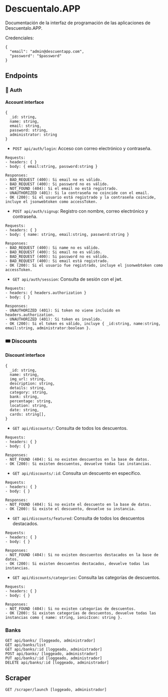 # Descuentalo.APP
Documentación de la interfaz de programación de las aplicaciones de Descuentalo.APP.

Credenciales:
```
{
  "email": "admin@descuentapp.com",
  "password": "$password"
}
```

## Endpoints
### 👤 Auth

#### Account interface
```
{
  _id: string,
  name: string,
  email: string,
  password: string,
  administrator: string
}

```
- `POST api/auth/login`: Acceso con correo electrónico y contraseña.
```
Requests: 
- headers: { }
- body: { email:string, password:string }

Responses:
- BAD_REQUEST (400): Si email no es válido.
- BAD_REQUEST (400): Si password no es válido.
- NOT_FOUND (404): Si el email no está registrado.
- UNAUTHORIZED (401): Si la contraseña no coincide con el email.
- OK (200): Si el usuario está registrado y la contraseña coincide, incluye el jsonwebtoken como accessToken.
```

- `POST api/auth/signup`: Registro con nombre, correo electrónico y contraseña.
```
Requests: 
- headers: { }
- body: { name: string, email:string, password:string }

Responses:
- BAD_REQUEST (400): Si name no es válido.
- BAD_REQUEST (400): Si email no es válido.
- BAD_REQUEST (400): Si password no es válido.
- BAD_REQUEST (400): Si email está registrado.
- OK (200): Si el usuario fue registrado, incluye el jsonwebtoken como accessToken.
```

- `GET api/auth/session`: Consulta de sesión con el jwt.
```
Requests: 
- headers: { headers.authorization }
- body: { }

Responses:
- UNAUTHORIZED (401): Si token no viene incluido en headers.authorization.
- UNAUTHORIZED (401): Si token es invalido.
- OK (200): Si el token es válido, incluye { _id:string, name:string, email:string, administrator:boolean }.
```

### 🎟️ Discounts

#### Discount interface
```
{
  _id: string,
  name: string,
  img_url: string,
  description: string,
  details: string,
  category: string,
  bank: string,
  percentage: string,
  location: string,
  date: string,
  cards: string[],
}
```

- `GET api/discounts/`: Consulta de todos los descuentos.
```
Requests: 
- headers: { }
- body: { }

Responses:
- NOT_FOUND (404): Si no existen descuentos en la base de datos.
- OK (200): Si existen descuentos, devuelve todas las instancias.
```

- `GET api/discounts/:id`: Consulta un descuento en específico.
```
Requests: 
- headers: { }
- body: { }

Responses:
- NOT_FOUND (404): Si no existe el descuento en la base de datos.
- OK (200): Si existe el descuento, devuelve su instancia.
```

- `GET api/discounts/featured`: Consulta de todos los descuentos destacados.
```
Requests: 
- headers: { }
- body: { }

Responses:
- NOT_FOUND (404): Si no existen descuentos destacados en la base de datos.
- OK (200): Si existen descuentos destacados, devuelve todas las instancias.
```

- `GET api/discounts/categories`: Consulta las categorías de descuentos.
```
Requests: 
- headers: { }
- body: { }

Responses:
- NOT_FOUND (404): Si no existen categorías de descuentos.
- OK (200): Si existen categorías de descuentos, devuelve todas las instancias como { name: string, ionicIcon: string }.
```

### Banks
```
GET api/banks/ [loggeado, administrador]
GET api/banks/list
GET api/banks/:id [loggeado, administrador]
POST api/banks/ [loggeado, administrador]
PUT api/banks/:id [loggeado, administrador]
DELETE api/banks/:id [loggeado, administrador]

```

## Scraper
```
GET /scraper/launch [loggeado, administrador]
```
